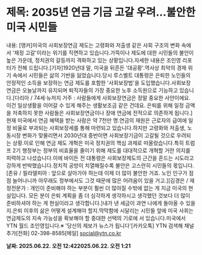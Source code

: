 # **제목: 2035년 연금 기금 고갈 우려...불안한 미국 시민들**

  내용: [앵커]미국의 사회보장연금 제도는 고령화와 저출생 같은 사회 구조의 변화 속에서 '재정 고갈'이라는 위기를 직면하고 있습니다.가뜩이나 제도에 대한 시민들의 불안이 높은 가운데, 정치권의 갈등까지 격화하고 있는 상황입니다.자세한 내용은 조인영 리포터가 전해 드립니다.[기자]1920년대 말, 미국을 뒤흔든 '대공황'.역사상 최악의 경제 위기 속에서 시민들은 삶의 기반을 잃었습니다.당시 루스벨트 대통령은 은퇴한 노인들의 안정적인 소득을 보장하는 연금 제도를 포함한 '사회보장법'을 도입했습니다.사회보장 연금은 오늘날까지 유지되며 퇴직자들의 가장 중요한 노후 소득원으로 기능하고 있습니다.[다리아 / 74세·뉴저지 거주 : 사람들에게 사회보장연금은 정말 중요한 사안이에요. 이건 일상생활을 이어갈 수 있게 해주는 생활보조금 같은 건데요. 은퇴를 위해 일정 금액을 저축하지 못한 사람들은 사회보장연금이나 장애 연금에 전적으로 의존하게 됩니다.]현재 미국에서 연금 혜택을 받는 사람은 약 7천만 명.연금의 재원은 근로자의 급여에 일정 비율로 부과되는 사회보장세를 통해 마련되고 있습니다.하지만 고령화와 저출생, 노동시장 변화가 맞물리면서 2030년대 중반이면 사회보장기금이 고갈될 것으로 우려되는 상황.이로 인해 연금 제도 개혁은 미국 정치권의 핵심 과제로 떠올랐습니다.특히 트럼프 2기 행정부는 정부의 비효율을 줄이기 위해 제도를 대대적으로 개혁할 거란 의지를 피력하고 나섰습니다.이에 바이든 전 대통령은 사회보장제도의 근간을 흔드는 시도라고 강하게 반박했습니다.정치적 공방이 치열해질수록 불안은 고스란히 시민들의 몫입니다.[존유 / 필라델피아 : 앞으로 살아가야 하는데 이제 더 많이 불안한 거죠. 노인 인구가 점점 늘어나니까 아무래도 정부에서도 그것 때문에 많은 어려움이 있을 거고.][김경은 / 재정전문가 : 개인이 준비해야 하는 부분이 훨씬 더 많아질 수밖에 없는 게 지금 미국의 현실입니다. 모든 분이 은퇴 계획을 좀 더 심각하게 생각하시고 생각했던 것보다 더 많이 준비하셔야 하는 게 현실이라고 생각합니다.]내가 낸 세금이 과연 나에게 돌아올 수 있을지.은퇴 이후의 삶은 어떻게 설계해야 할지.막막함에 시달리는 시민들 앞에 미국 사회는 연금제도의 지속 가능성을 확보해야 할 중대한 선택의 기로에 서 있습니다.미국에서 YTN 월드 조인영입니다.※ '당신의 제보가 뉴스가 됩니다'[카카오톡] YTN 검색해 채널 추가[전화] 02-398-8585[메일] social@ytn.co.kr

  **날짜: 2025.06.22. 오전 12:422025.06.22. 오전 1:21**